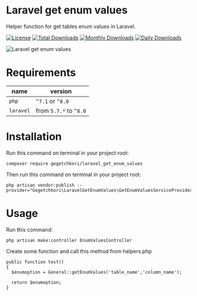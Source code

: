 # Laravel get enum values
Helper function for get tables enum values in Laravel.

[![License](https://poser.pugx.org/gegetchkori/laravel_get_enum_values/license)](https://packagist.org/packages/gegetchkori/laravel_get_enum_values)
[![Total Downloads](https://poser.pugx.org/gegetchkori/laravel_get_enum_values/downloads)](https://packagist.org/packages/gegetchkori/laravel_get_enum_values)
[![Monthly Downloads](https://poser.pugx.org/gegetchkori/laravel_get_enum_values/d/monthly)](https://packagist.org/packages/gegetchkori/laravel_get_enum_values)
[![Daily Downloads](https://poser.pugx.org/gegetchkori/laravel_get_enum_values/d/daily)](https://packagist.org/packages/gegetchkori/laravel_get_enum_values)


![Laravel get enum values](https://banners.beyondco.de/Laravel%20get%20enum%20values.png?theme=light&packageManager=composer+require&packageName=gegetchkori%2Flaravel_get_enum_values&pattern=architect&style=style_1&description=Helper+function+for+get+tables+enum+values+in+Laravel.&md=1&showWatermark=0&fontSize=100px&images=https%3A%2F%2Flaravel.com%2Fimg%2Flogomark.min.svg)


# Requirements

| name | version |
| ---- | ------- |
| `php`  | `^7.1` or `^8.0` |
| `laravel` | from `5.7.*` to `^8.0` |



# Installation

Run this command on terminal in your project root:

```
composer require gegetchkori/laravel_get_enum_values
```

Then run this command on terminal in your project root:

```
php artisan vendor:publish --provider="Gegetchkori\LaravelGetEnumValues\GetEnumValuesServiceProvider"
```

# Usage

Run this command:

```
php artisan make:controller EnumValuesController
```

Create some function and call this method from helpers.php

```
public function test() 
{
  $enumoption = General::getEnumValues('table_name','column_name');
  
  return $enumoption;
}
```

